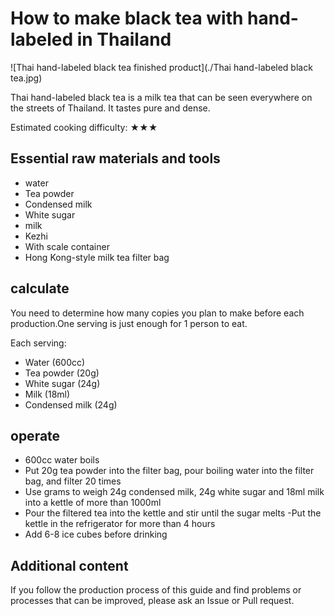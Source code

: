 # How to make black tea with hand-labeled in Thailand

![Thai hand-labeled black tea finished product](./Thai hand-labeled black tea.jpg)

Thai hand-labeled black tea is a milk tea that can be seen everywhere on the streets of Thailand. It tastes pure and dense.

Estimated cooking difficulty: ★★★

## Essential raw materials and tools

- water
- Tea powder
- Condensed milk
- White sugar
- milk
- Kezhi
- With scale container
- Hong Kong-style milk tea filter bag

## calculate

You need to determine how many copies you plan to make before each production.One serving is just enough for 1 person to eat.

Each serving:

- Water (600cc)
- Tea powder (20g)
- White sugar (24g)
- Milk (18ml)
- Condensed milk (24g)

## operate

- 600cc water boils
- Put 20g tea powder into the filter bag, pour boiling water into the filter bag, and filter 20 times
- Use grams to weigh 24g condensed milk, 24g white sugar and 18ml milk into a kettle of more than 1000ml
- Pour the filtered tea into the kettle and stir until the sugar melts
-Put the kettle in the refrigerator for more than 4 hours
- Add 6-8 ice cubes before drinking

## Additional content

If you follow the production process of this guide and find problems or processes that can be improved, please ask an Issue or Pull request.
